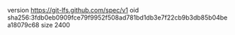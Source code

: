 version https://git-lfs.github.com/spec/v1
oid sha256:3fdb0eb0909fce79f9952f508ad781bd1db3e7f22cb9b3db85b04bea18079c68
size 2400

